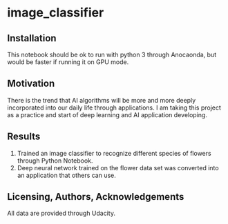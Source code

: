# image_classifier

## Installation
This notebook should be ok to run with python 3 through Anocaonda, but would be faster if running it on GPU mode.

## Motivation
There is the trend that AI algorithms will be more and more deeply incorporated into our daily life through applications. I am taking this project as a practice and start of deep learning and AI application developing.


## Results
1. Trained an image classifier to recognize different species of flowers through Python Notebook. 
2. Deep neural network trained on the flower data set was converted into an application that others can use.

## Licensing, Authors, Acknowledgements
All data are provided through Udacity.
